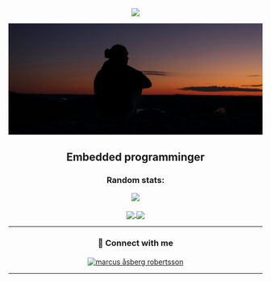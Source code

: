 <p align="center">
<a href="https://www.fontspace.com/category/marvel">
  <img align="center" src="https://see.fontimg.com/api/renderfont4/7BeAw/eyJyIjoiZnMiLCJoIjo0NiwidyI6MTAwMCwiZnMiOjQ2LCJmZ2MiOiIjRTQ1MjUwIiwiYmdjIjoiI0ZGRTYzOCIsInQiOjF9/dGhlIE1JR0hUWSBUSFVOREVSQk9J/love-and-thunder.png" />
</a>

![alt text](https://github.com/Thunderboi1337/Thunderboi1337/blob/main/DSCF5795.jpg)

<p align="center">
<h2 align="center">Embedded programminger</h2>


<h3 align="center">Random stats:</h3>
<p align="center">
<a href="https://github.com/thunderboi1337/github-readme-stats">
<div align="center">
    <img height="200" src="https://github-readme-streak-stats.herokuapp.com/?user=thunderboi1337&theme=tokyonight" />
</div>

</a>
  
</p>
<p align="center">
<a href="https://github.com/thunderboi1337/github-readme-stats">
  <img height=200 align="center" src="https://github-readme-stats.vercel.app/api?username=thunderboi1337&theme=tokyonight" />
</a>
 

<a href="https://github.com/thunderboi1337/convoychat">
  <img height=200 align="center" src="https://github-readme-stats.vercel.app/api/top-langs/?username=thunderboi1337&theme=tokyonight&layout=compact" />
</a>
  </p>


  ________________________________________________________
<h3 align="center">🔗 Connect with me</h3>
<p align="center">
<a href="https://www.linkedin.com/in/marcus-%C3%A5sberg-robertsson-641173113/" target="blank"><img align="center" src="https://raw.githubusercontent.com/rahuldkjain/github-profile-readme-generator/master/src/images/icons/Social/linked-in-alt.svg" alt="marcus åsberg robertsson" height="30" width="40" /></a>


________________________________________________________


